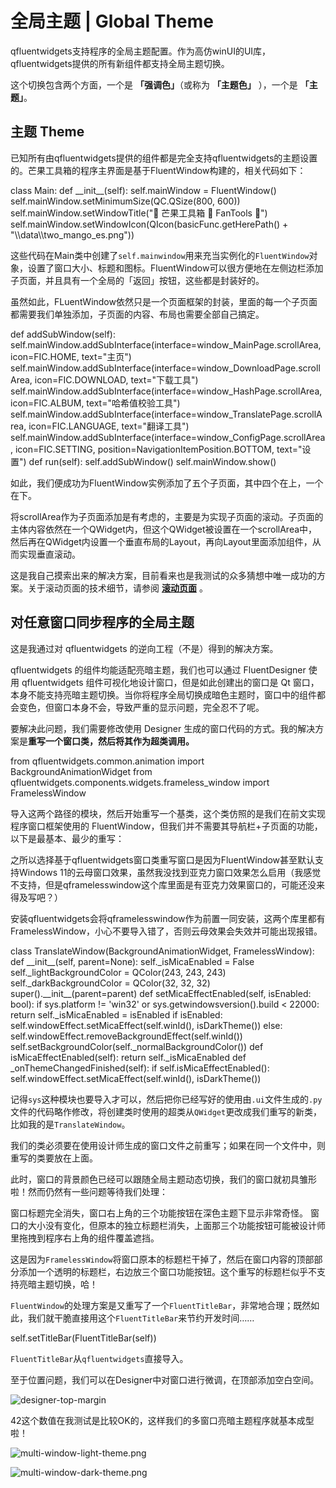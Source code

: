 # 全局主题 | Global Theme

qfluentwidgets支持程序的全局主题配置。作为高仿winUI的UI库，qfluentwidgets提供的所有新组件都支持全局主题切换。

这个切换包含两个方面，一个是 **「强调色」**（或称为 **「主题色」** ），一个是 **「主题」**。

## 主题 Theme

已知所有由qfluentwidgets提供的组件都是完全支持qfluentwidgets的主题设置的。芒果工具箱的程序主界面是基于FluentWindow构建的，相关代码如下：

<code-block lang="python">
class Main:
    def __init__(self):
        self.mainWindow = FluentWindow()
        self.mainWindow.setMinimumSize(QC.QSize(800, 600))
        self.mainWindow.setWindowTitle("🥭 芒果工具箱 🥭 FanTools  🥭")
        self.mainWindow.setWindowIcon(QIcon(basicFunc.getHerePath() + "\\data\\two_mango_es.png"))
</code-block>

这些代码在Main类中创建了`self.mainwindow`用来充当实例化的`FluentWindow`对象，设置了窗口大小、标题和图标。FluentWindow可以很方便地在左侧边栏添加子页面，并且具有一个全局的「返回」按钮，这些都是封装好的。

虽然如此，FLuentWindow依然只是一个页面框架的封装，里面的每一个子页面都需要我们单独添加，子页面的内容、布局也需要全部自己搞定。

<code-block lang="python">
    def addSubWindow(self):
        self.mainWindow.addSubInterface(interface=window_MainPage.scrollArea,
                                        icon=FIC.HOME,
                                        text="主页")
        self.mainWindow.addSubInterface(interface=window_DownloadPage.scrollArea,
                                        icon=FIC.DOWNLOAD,
                                        text="下载工具")
        self.mainWindow.addSubInterface(interface=window_HashPage.scrollArea,
                                        icon=FIC.ALBUM,
                                        text="哈希值校验工具")
        self.mainWindow.addSubInterface(interface=window_TranslatePage.scrollArea,
                                        icon=FIC.LANGUAGE,
                                        text="翻译工具")
        self.mainWindow.addSubInterface(interface=window_ConfigPage.scrollArea,
                                        icon=FIC.SETTING,
                                        position=NavigationItemPosition.BOTTOM,
                                        text="设置")
    def run(self):
        self.addSubWindow()
        self.mainWindow.show()
</code-block>

如此，我们便成功为FluentWindow实例添加了五个子页面，其中四个在上，一个在下。

将scrollArea作为子页面添加是有考虑的，主要是为实现子页面的滚动。子页面的主体内容依然在一个QWidget内，但这个QWidget被设置在一个scrollArea中，然后再在QWidget内设置一个垂直布局的Layout，再向Layout里面添加组件，从而实现垂直滚动。

这是我自己摸索出来的解决方案，目前看来也是我测试的众多猜想中唯一成功的方案。关于滚动页面的技术细节，请参阅 **[滚动页面](Scroll-Page.md)** 。

## 对任意窗口同步程序的全局主题

这是我通过对 qfluentwidgets 的逆向工程（不是）得到的解决方案。

qfluentwidgets 的组件均能适配亮暗主题，我们也可以通过 FluentDesigner 使用 qfluentwidgets 组件可视化地设计窗口，但是如此创建出的窗口是 Qt 窗口，本身不能支持亮暗主题切换。当你将程序全局切换成暗色主题时，窗口中的组件都会变色，但窗口本身不会，导致严重的显示问题，完全忍不了呢。

要解决此问题，我们需要修改使用 Designer 生成的窗口代码的方式。我的解决方案是**重写一个窗口类，然后将其作为超类调用。**

<code-block lang="python">
from qfluentwidgets.common.animation import BackgroundAnimationWidget
from qfluentwidgets.components.widgets.frameless_window import FramelessWindow
</code-block>

导入这两个路径的模块，然后开始重写一个基类，这个类仿照的是我们在前文实现程序窗口框架使用的 FluentWindow，但我们并不需要其导航栏+子页面的功能，以下是最基本、最少的重写：

之所以选择基于qfluentwidgets窗口类重写窗口是因为FluentWindow甚至默认支持Windows 11的云母窗口效果，虽然我没找到亚克力窗口效果怎么启用（我感觉不支持，但是qframelesswindow这个库里面是有亚克力效果窗口的，可能还没来得及写吧？）

安装qfluentwidgets会将qframelesswindow作为前置一同安装，这两个库里都有FramelessWindow，小心不要导入错了，否则云母效果会失效并可能出现报错。

<code-block lang="python">
class TranslateWindow(BackgroundAnimationWidget, FramelessWindow):
    def __init__(self, parent=None):
        self._isMicaEnabled = False
        self._lightBackgroundColor = QColor(243, 243, 243)
        self._darkBackgroundColor = QColor(32, 32, 32)
        super().__init__(parent=parent)
    def setMicaEffectEnabled(self, isEnabled: bool):
        if sys.platform != 'win32' or sys.getwindowsversion().build < 22000:
            return
        self._isMicaEnabled = isEnabled
        if isEnabled:
            self.windowEffect.setMicaEffect(self.winId(), isDarkTheme())
        else:
            self.windowEffect.removeBackgroundEffect(self.winId())
        self.setBackgroundColor(self._normalBackgroundColor())
    def isMicaEffectEnabled(self):
        return self._isMicaEnabled
    def _onThemeChangedFinished(self):
        if self.isMicaEffectEnabled():
            self.windowEffect.setMicaEffect(self.winId(), isDarkTheme())
</code-block>

记得`sys`这种模块也要导入才可以，然后把你已经写好的使用由`.ui`文件生成的`.py`文件的代码略作修改，将创建类时使用的超类从`QWidget`更改成我们重写的新类，比如我的是`TranslateWindow`。

<note>我们的类必须要在使用设计师生成的窗口文件之前重写；如果在同一个文件中，则重写的类要放在上面。</note>

此时，窗口的背景颜色已经可以跟随全局主题动态切换，我们的窗口就初具雏形啦！然而仍然有一些问题等待我们处理：

<procedure title="你又发现了如下问题……">
<step>
窗口标题完全消失，窗口右上角的三个功能按钮在深色主题下显示非常奇怪。
</step>
<step>
窗口的大小没有变化，但原本的独立标题栏消失，上面那三个功能按钮可能被设计师里拖拽到程序右上角的组件覆盖遮挡。
</step>
</procedure>

这是因为`FramelessWindow`将窗口原本的标题栏干掉了，然后在窗口内容的顶部部分添加一个透明的标题栏，右边放三个窗口功能按钮。这个重写的标题栏似乎不支持亮暗主题切换，哈！

`FluentWindow`的处理方案是又重写了一个`FluentTitleBar`，非常地合理；既然如此，我们就干脆直接用这个`FluentTitleBar`来节约开发时间……

<code-block lang="python">
self.setTitleBar(FluentTitleBar(self))
</code-block>

`FluentTitleBar`从`qfluentwidgets`直接导入。

至于位置问题，我们可以在Designer中对窗口进行微调，在顶部添加空白空间。

![designer-top-margin](designer-top-margin.png)

42这个数值在我测试是比较OK的，这样我们的多窗口亮暗主题程序就基本成型啦！

![multi-window-light-theme.png](multi-window-light-theme.png)

![multi-window-dark-theme.png](multi-window-dark-theme.png)


